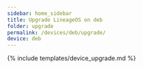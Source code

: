 ```yaml
---
sidebar: home_sidebar
title: Upgrade LineageOS on deb
folder: upgrade
permalink: /devices/deb/upgrade/
device: deb
---
```

{% include templates/device_upgrade.md %}
